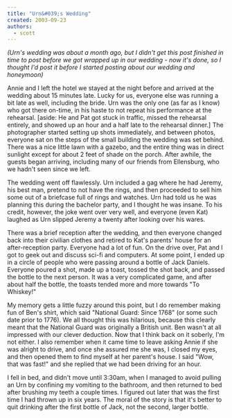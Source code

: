 ```yaml
---
title: "Urn&#039;s Wedding"
created: 2003-09-23
authors:
  - scott
---
```


_(Urn's wedding was about a month ago, but I didn't get this post finished in time to post before we got wrapped up in our wedding - now it's done, so I thought I'd post it before I started posting about our wedding and honeymoon)_

Annie and I left the hotel we stayed at the night before and arrived at the wedding about 15 minutes late. Lucky for us, everyone else was running a bit late as well, including the bride. Urn was the only one (as far as I know) who got there on-time, in his haste to not repeat his performance at the rehearsal. \[aside: He and Pat got stuck in traffic, missed the rehearsal entirely, and showed up an hour and a half late to the rehearsal dinner.\] The photographer started setting up shots immediately, and between photos, everyone sat on the steps of the small building the wedding was set behind. There was a nice little lawn with a gazebo, and the entire thing was in direct sunlight except for about 2 feet of shade on the porch. After awhile, the guests began arriving, including many of our friends from Ellensburg, who we hadn't seen since we left.

The wedding went off flawlessly. Urn included a gag where he had Jeremy, his best man, pretend to not have the rings, and then proceeded to sell him some out of a briefcase full of rings and watches. Urn had told us he was planning this during the bachelor party, and I thought he was insane. To his credit, however, the joke went over very well, and everyone (even Kat) laughed as Urn slipped Jeremy a twenty after looking over his wares.

There was a brief reception after the wedding, and then everyone changed back into their civilian clothes and retired to Kat's parents' house for an after-reception party. Everyone had a lot of fun. On the drive over, Pat and I got to geek out and discuss sci-fi and computers. At some point, I ended up in a circle of people who were passing around a bottle of Jack Daniels. Everyone poured a shot, made up a toast, tossed the shot back, and passed the bottle to the next person. It was a very complicated game, and after about half the bottle, the toasts tended more and more towards "To Whiskey!"

My memory gets a little fuzzy around this point, but I do remember making fun of Ben's shirt, which said "National Guard: Since 1768" (or some such date prior to 1776). We all thought this was hilarious, because this clearly meant that the National Guard was originally a British unit. Ben wasn't at all impressed with our clever deduction. Now that I think back on it soberly, I'm not either. I also remember when it came time to leave asking Annie if she was alright to drive, and once she assured me she was, I closed my eyes, and then opened them to find myself at her parent's house. I said "Wow, that was fast!" and she replied that we had been driving for an hour.

I fell in bed, and didn't move until 3:30am, when I managed to avoid pulling an Urn by confining my vomiting to the bathroom, and then returned to bed after brushing my teeth a couple times. I figured out later that was the first time I had thrown up in six years. The moral of the story is that it's better to quit drinking after the first bottle of Jack, not the second, larger bottle.
